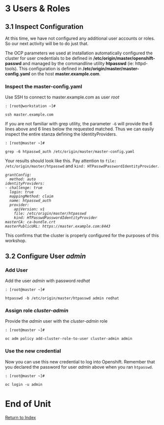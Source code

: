 # 3 Users & Roles

## 3.1 Inspect Configuration

At this time, we have not configured any additional user accounts or roles.  So our next activity will be to do just that.

The OCP parameters we used at installation automatically configured the cluster for user credentials to be defined in **/etc/origin/master/openshift-passwd** and managed  by the commandline utility **htpasswd** (ie: httpd-tools).  This configuration is defined in **/etc/origin/master/master-config.yaml** on the host **master.example.com**.

### Inspect the master-config.yaml

Use SSH to connect to master.example.com as user *root*

```
: [root@workstation ~]#

ssh master.example.com
```

If you are not familiar with grep utility, the parameter `-6` will provide the 6 lines above and 6 lines below the requested matched.  Thus we can easily inspect the entire stanza defining the IdentityProviders. 

```
: [root@master ~]#

grep -6 htpasswd_auth /etc/origin/master/master-config.yaml
```

Your results should look like this.  Pay attention to `file: /etc/origin/master/htpasswd` and `kind: HTPasswdPasswordIdentityProvider`.

<em>

```
grantConfig:
  method: auto
identityProviders:
- challenge: true
  login: true
  mappingMethod: claim
  name: htpasswd_auth
  provider:
    apiVersion: v1
    file: /etc/origin/master/htpasswd
    kind: HTPasswdPasswordIdentityProvider
masterCA: ca-bundle.crt
masterPublicURL: https://master.example.com:8443
```
</em>

This confirms that the cluster is properly configured for the purposes of this workshop.

## 3.2 Configure User *admin*

### Add User

Add the user *admin* with password *redhat*

```
: [root@master ~]#

htpasswd -b /etc/origin/master/htpasswd admin redhat
```

### Assign role *cluster-admin*

Provide the *admin* user with the *cluster-admin* role

```
: [root@master ~]#
    
oc adm policy add-cluster-role-to-user cluster-admin admin
```

### Use the new credential

Now you can use this new credential to log into Openshift.  Remember that you declared the password for user *admin* above when you ran `htpasswd`.

```
: [root@master ~]#

oc login -u admin
```

# End of Unit

[Return to Index](https://github.com/xtophd/OCP-Workshop/tree/master/documentation "OCP-Workshop Index")

